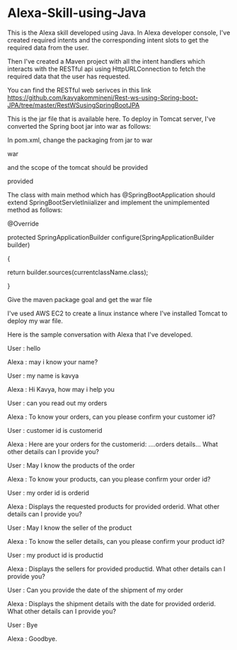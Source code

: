 # Alexa-Skill-using-Java

This is the Alexa skill developed using Java. In Alexa developer console, I've created required intents and the corresponding intent slots to get the required data from the user.

Then I've created a Maven project with all the intent handlers which interacts with the RESTful api using HttpURLConnection to fetch the required data that the user has requested.

You can find the RESTful web serivces in this link
https://github.com/kavyakommineni/Rest-ws-using-Spring-boot-JPA/tree/master/RestWSusingSpringBootJPA

This is the jar file that is available here. To deploy in Tomcat server, I've converted the Spring boot jar into war as follows:

In pom.xml,
change the packaging from jar to war

<packaging>war</packaging>

and the scope of the tomcat should be provided

<scope> provided </scope>


The class with main method which has @SpringBootApplication should extend SpringBootServletIniializer and implement the unimplemented method as follows:

@Override
	
  protected SpringApplicationBuilder configure(SpringApplicationBuilder builder)
	
  {
	
  return builder.sources(currentclassName.class);
	
  }

Give the maven package goal and get the war file

I've used AWS EC2 to create a linux instance where I've installed Tomcat to deploy my war file.

Here is the sample conversation with Alexa that I've developed.

User  : hello

Alexa : may i know your name?

User  : my name is kavya

Alexa : Hi Kavya, how may i help you

User  : can you read out my orders

Alexa : To know your orders, can you please confirm your customer id?

User  : customer id is customerid

Alexa : Here are your orders for the customerid: ....orders details... What other details can I provide you?

User  : May I know the products of the order

Alexa : To know your products, can you please confirm your order id?

User  : my order id is orderid

Alexa : Displays the requested products for provided orderid. What other details can I provide you?

User  : May I know the seller of the product

Alexa : To know the seller details, can you please confirm your product id?

User  : my product id is productid

Alexa : Displays the sellers for provided productid. What other details can I provide you?

User  : Can you provide the date of the shipment of my order

Alexa : Displays the shipment details with the date for provided orderid. What other details can I provide you?

User  : Bye

Alexa : Goodbye.
